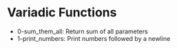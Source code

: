 # Variadic Functions
- 0-sum_them_all: Return sum of all parameters
- 1-print_numbers: Print numbers followed by a newline

